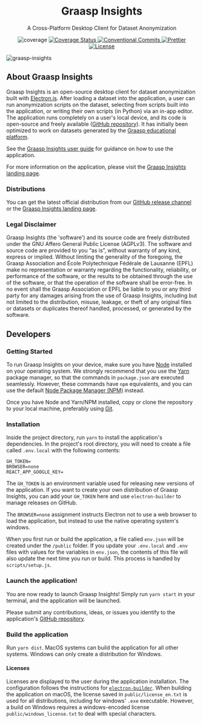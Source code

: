 <h1 align="center">Graasp Insights</h1>

<p align="center">
  A Cross-Platform Desktop Client for Dataset Anonymization
</p>

<p align="center">
    <img
      alt="coverage"
      src="https://github.com/graasp/graasp-insights/actions/workflows/coverage.yml/badge.svg?branch=master"
    />
  <a href='https://coveralls.io/github/graasp/graasp-insights?branch=97/spectronCoverage'>
    <img
      src='https://coveralls.io/repos/github/graasp/graasp-insights/badge.svg?branch=97/spectronCoverage'
      alt='Coverage Status'
      />
  </a>
  <a href="https://conventionalcommits.org">
    <img
      alt="Conventional Commits"
      src="https://img.shields.io/badge/Conventional%20Commits-1.0.0-yellow.svg"
    />
  </a>
  <a href="https://github.com/prettier/prettier">
    <img
      alt="Prettier"
      src="https://img.shields.io/badge/code_style-prettier-ff69b4.svg"
    />
  </a>
  <a href="https://github.com/graasp/graasp-insights/blob/master/LICENSE">
    <img
      alt="License"
      src="https://img.shields.io/badge/license-AGPLv3.0-blue.svg"
    />
  </a>
</p>

![graasp-insights](https://user-images.githubusercontent.com/19311953/107044068-1d6f0c80-67c4-11eb-9cba-67d17af7fa56.png)

## About Graasp Insights

Graasp Insights is an open-source desktop client for dataset anonymization built with [Electron.js](https://github.com/electron/electron). After loading a dataset into the application, a user can run anonymization scripts on the dataset, selecting from scripts built into the application, or writing their own scripts (in Python) via an in-app editor. The application runs completely on a user's local device, and its code is open-source and freely available ([GitHub repository](https://github.com/graasp/graasp-insights)). It has initially been optimized to work on datasets generated by the [Graasp educational platform](https://graasp.eu).

See the [Graasp Insights user guide](./docs/graasp-insights-user-guide.md) for guidance on how to use the application.

For more information on the application, please visit the [Graasp Insights landing page](https://insights.graasp.org).

### Distributions

You can get the latest official distribution from our [GitHub release channel](https://github.com/graasp/graasp-insights/releases) or the [Graasp Insights landing page](https://insights.graasp.org).

### Legal Disclaimer

Graasp Insights (the 'software') and its source code are freely distributed under the GNU Affero General Public License (AGPLv3). The software and source code are provided to you “as is”, without warranty of any kind, express or implied. Without limiting the generality of the foregoing, the Graasp Association and École Polytechnique Fédérale de Lausanne (EPFL) make no representation or warranty regarding the functionality, reliability, or performance of the software, or the results to be obtained through the use of the software, or that the operation of the software shall be error-free. In no event shall the Graasp Association or EPFL be liable to you or any third party for any damages arising from the use of Graasp Insights, including but not limited to the distribution, misuse, leakage, or theft of any original files or datasets or duplicates thereof handled, processed, or generated by the software.

## Developers

### Getting Started

To run Graasp Insights on your device, make sure you have [Node](https://nodejs.org) installed on your operating system. We strongly recommend that you use the [Yarn](https://yarnpkg.com/) package manager, so that the commands in `package.json` are executed seamlessly. However, these commands have `npm` equivalents, and you can use the default [Node Package Manager (NPM)](https://www.npmjs.com) instead.

Once you have Node and Yarn/NPM installed, copy or clone the repository to your local machine, preferably using [Git](https://git-scm.com).

### Installation

Inside the project directory, run `yarn` to install the application's dependencies. In the project's root directory, you will need to create a file called `.env.local` with the following contents:

```dotenv
GH_TOKEN=
BROWSER=none
REACT_APP_GOOGLE_KEY=
```

The `GH_TOKEN` is an environment variable used for releasing new versions of the application. If you want to create your own distribution of Graasp Insights, you can add your `GH_TOKEN` here and use `electron-builder` to manage releases on GitHub.

The `BROWSER=none` assignment instructs Electron not to use a web browser to load the application, but instead to use the native operating system's windows.

When you first run or build the application, a file called `env.json` will be created under the `/public` folder. If you update your `.env.local` and `.env` files with values for the variables in `env.json`, the contents of this file will also update the next time you run or build. This process is handled by `scripts/setup.js`.

### Launch the application!

You are now ready to launch Graasp Insights! Simply run `yarn start` in your terminal, and the application will be launched.

Please submit any contributions, ideas, or issues you identify to the application's [GitHub repository](https://github.com/graasp/graasp-insights).

### Build the application

Run `yarn dist`. MacOS systems can build the application for all other systems. Windows can only create a distribution for Windows.

#### Licenses

Licenses are displayed to the user during the application installation. The configuration follows the instructions for [`electron-builder`](https://www.electron.build/configuration/configuration). When building the application on macOS, the license saved in `public/license_en.txt` is used for all distributions, including for windows' `.exe` executable.
However, a build on Windows requires a windows-encoded license `public/windows_license.txt` to deal with special characters.
